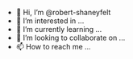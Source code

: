 - 👋 Hi, I’m @robert-shaneyfelt
- 👀 I’m interested in ...
- 🌱 I’m currently learning ...
- 💞️ I’m looking to collaborate on ...
- 📫 How to reach me ...

<!---
robert-shaneyfelt/robert-shaneyfelt is a ✨ special ✨ repository because its `README.md` (this file) appears on your GitHub profile.
You can click the Preview link to take a look at your changes.
--->
